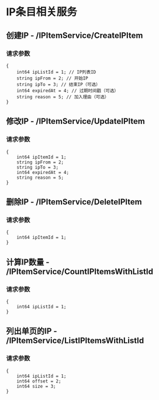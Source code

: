# IP条目相关服务

## 创建IP - /IPItemService/CreateIPItem
### 请求参数
~~~
{
	int64 ipListId = 1; // IP列表ID
	string ipFrom = 2; // 开始IP
	string ipTo = 3; // 结束IP（可选）
	int64 expiredAt = 4; // 过期时间戳（可选）
	string reason = 5; // 加入理由（可选）
}
~~~

## 修改IP - /IPItemService/UpdateIPItem
### 请求参数
~~~
{
	int64 ipItemId = 1;
	string ipFrom = 2;
	string ipTo = 3;
	int64 expiredAt = 4;
	string reason = 5;
}
~~~

## 删除IP - /IPItemService/DeleteIPItem
### 请求参数
~~~
{
	int64 ipItemId = 1;
}
~~~

## 计算IP数量 - /IPItemService/CountIPItemsWithListId
### 请求参数
~~~
{
	int64 ipListId = 1;
}
~~~

## 列出单页的IP - /IPItemService/ListIPItemsWithListId
### 请求参数
~~~
{
	int64 ipListId = 1;
	int64 offset = 2;
	int64 size = 3;
}
~~~